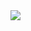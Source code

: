<img src="https://img.shields.io/badge/typescript-#3178C6?style=flat-square&logo=TypeScript&logoColor=#3178C6"/>

